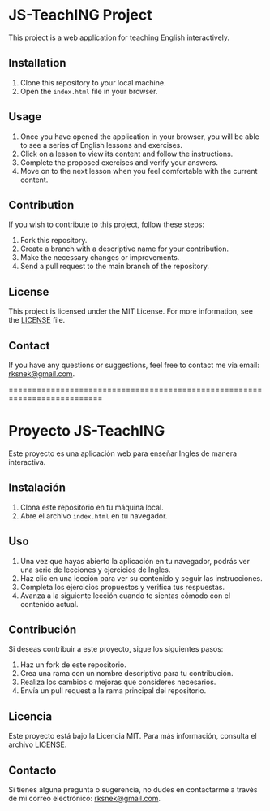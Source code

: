 # JS-TeachING Project

This project is a web application for teaching English interactively.

## Installation

1. Clone this repository to your local machine.
2. Open the `index.html` file in your browser.

## Usage

1. Once you have opened the application in your browser, you will be able to see a series of English lessons and exercises.
2. Click on a lesson to view its content and follow the instructions.
3. Complete the proposed exercises and verify your answers.
4. Move on to the next lesson when you feel comfortable with the current content.

## Contribution

If you wish to contribute to this project, follow these steps:

1. Fork this repository.
2. Create a branch with a descriptive name for your contribution.
3. Make the necessary changes or improvements.
4. Send a pull request to the main branch of the repository.

## License

This project is licensed under the MIT License. For more information, see the [LICENSE](./LICENSE) file.

## Contact

If you have any questions or suggestions, feel free to contact me via email: [rksnek@gmail.com](mailto:rksnek@gmail.com).


==========================================================================

# Proyecto JS-TeachING

Este proyecto es una aplicación web para enseñar Ingles de manera interactiva.

## Instalación

1. Clona este repositorio en tu máquina local.
2. Abre el archivo `index.html` en tu navegador.

## Uso

1. Una vez que hayas abierto la aplicación en tu navegador, podrás ver una serie de lecciones y ejercicios de Ingles.
2. Haz clic en una lección para ver su contenido y seguir las instrucciones.
3. Completa los ejercicios propuestos y verifica tus respuestas.
4. Avanza a la siguiente lección cuando te sientas cómodo con el contenido actual.

## Contribución

Si deseas contribuir a este proyecto, sigue los siguientes pasos:

1. Haz un fork de este repositorio.
2. Crea una rama con un nombre descriptivo para tu contribución.
3. Realiza los cambios o mejoras que consideres necesarios.
4. Envía un pull request a la rama principal del repositorio.

## Licencia

Este proyecto está bajo la Licencia MIT. Para más información, consulta el archivo [LICENSE](./LICENSE).

## Contacto

Si tienes alguna pregunta o sugerencia, no dudes en contactarme a través de mi correo electrónico: [rksnek@gmail.com](mailto:rksnek@gmail.com).
